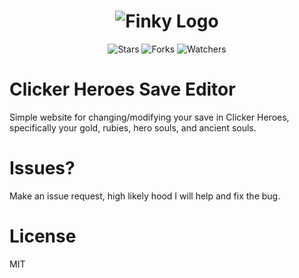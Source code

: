 <h1 align="center">
  <img src="https://mistafeast.github.io/clicker-heroes/imgs/finky.jpg" alt="Finky Logo" />
</h1>
<p align="center">
  <img src="https://img.shields.io/github/stars/MistaFeast/clicker-heroes" alt="Stars" />
  <img src="https://img.shields.io/github/forks/MistaFeast/clicker-heroes" alt="Forks" />
  <img src="https://img.shields.io/github/watchers/MistaFeast/clicker-heroes" alt="Watchers" />
</p>

# Clicker Heroes Save Editor
Simple website for changing/modifying your save in Clicker Heroes, specifically your gold, rubies, hero souls, and ancient souls.

# Issues?
Make an issue request, high likely hood I will help and fix the bug.

# License
MIT
